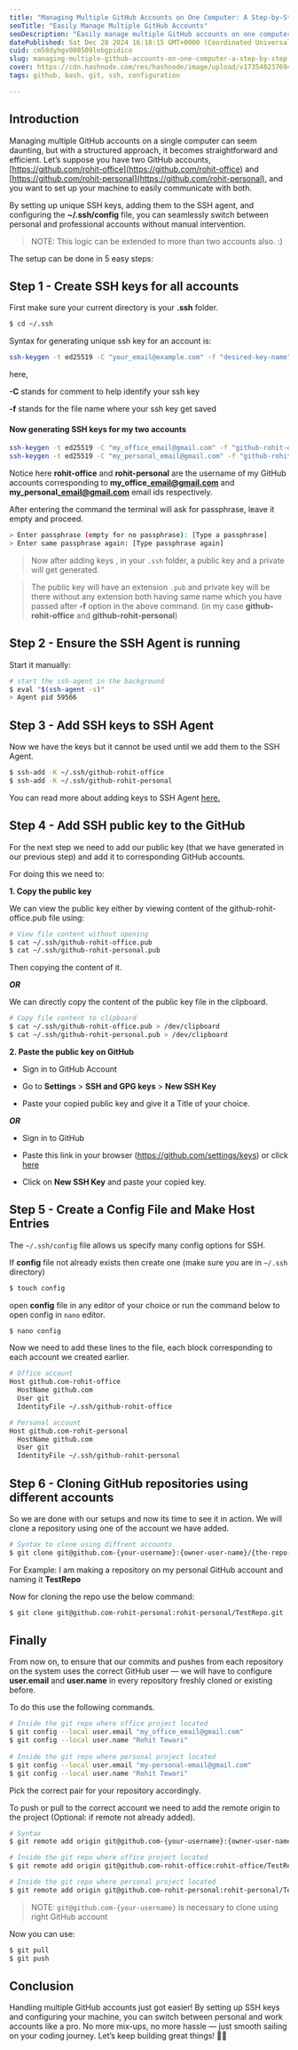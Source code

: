 ```yaml
---
title: "Managing Multiple GitHub Accounts on One Computer: A Step-by-Step Guide"
seoTitle: "Easily Manage Multiple GitHub Accounts"
seoDescription: "Easily manage multiple GitHub accounts on one computer by setting up SSH keys and configuring your system with this step-by-step guide"
datePublished: Sat Dec 28 2024 16:18:15 GMT+0000 (Coordinated Universal Time)
cuid: cm58dyhgv000509lebgpidico
slug: managing-multiple-github-accounts-on-one-computer-a-step-by-step-guide
cover: https://cdn.hashnode.com/res/hashnode/image/upload/v1735402376940/51ee5491-090b-423f-84ba-008acfaab569.png
tags: github, bash, git, ssh, configuration

---
```


## Introduction

Managing multiple GitHub accounts on a single computer can seem daunting, but with a structured approach, it becomes straightforward and efficient. Let’s suppose you have two GitHub accounts, [https://github.com/rohit-office](https://github.com/rohit-office) and [https://github.com/rohit-personal](https://github.com/rohit-personal), and you want to set up your machine to easily communicate with both.

By setting up unique SSH keys, adding them to the SSH agent, and configuring the **~/.ssh/config** file, you can seamlessly switch between personal and professional accounts without manual intervention.

> NOTE: This logic can be extended to more than two accounts also. :)

The setup can be done in 5 easy steps:

## Step 1 - Create SSH keys for all accounts

First make sure your current directory is your **.ssh** folder.

```bash
$ cd ~/.ssh
```

Syntax for generating unique ssh key for an account is:

```bash
ssh-keygen -t ed25519 -C "your_email@example.com" -f "desired-key-name"
```

here,

**\-C** stands for comment to help identify your ssh key

**\-f** stands for the file name where your ssh key get saved

#### Now generating SSH keys for my two accounts

```bash
ssh-keygen -t ed25519 -C "my_office_email@gmail.com" -f "github-rohit-office"
ssh-keygen -t ed25519 -C "my_personal_email@gmail.com" -f "github-rohit-personal"
```

Notice here **rohit-office** and **rohit-personal** are the username of my GitHub accounts corresponding to **my\_office\_email@gmail.com** and **my\_personal\_email@gmail.com** email ids respectively.

After entering the command the terminal will ask for passphrase, leave it empty and proceed.

```bash
> Enter passphrase (empty for no passphrase): [Type a passphrase]
> Enter same passphrase again: [Type passphrase again]
```

> Now after adding keys , in your `.ssh` folder, a public key and a private will get generated.

> The public key will have an extension `.pub` and private key will be there without any extension both having same name which you have passed after **\-f** option in the above command. (in my case **github-rohit-office** and **github-rohit-personal**)

## Step 2 - Ensure the SSH Agent is running

Start it manually:

```bash
# start the ssh-agent in the background
$ eval "$(ssh-agent -s)"
> Agent pid 59566
```

## Step 3 - Add SSH keys to SSH Agent

Now we have the keys but it cannot be used until we add them to the SSH Agent.

```bash
$ ssh-add -K ~/.ssh/github-rohit-office
$ ssh-add -K ~/.ssh/github-rohit-personal
```

You can read more about adding keys to SSH Agent [here.](https://help.github.com/en/github/authenticating-to-github/generating-a-new-ssh-key-and-adding-it-to-the-ssh-agent)

## Step 4 - Add SSH public key to the GitHub

For the next step we need to add our public key (that we have generated in our previous step) and add it to corresponding GitHub accounts.

For doing this we need to:

**1\. Copy the public key**

We can view the public key either by viewing content of the github-rohit-office.pub file using:

```bash
# View file content without opening
$ cat ~/.ssh/github-rohit-office.pub
$ cat ~/.ssh/github-rohit-personal.pub
```

Then copying the content of it.

***OR***

We can directly copy the content of the public key file in the clipboard.

```bash
# Copy file content to clipboard
$ cat ~/.ssh/github-rohit-office.pub > /dev/clipboard
$ cat ~/.ssh/github-rohit-personal.pub > /dev/clipboard
```

**2\. Paste the public key on GitHub**

* Sign in to GitHub Account
    
* Go to **Settings** &gt; **SSH and GPG keys** &gt; **New SSH Key**
    
* Paste your copied public key and give it a Title of your choice.
    

***OR***

* Sign in to GitHub
    
* Paste this link in your browser (https://github.com/settings/keys) or click [here](https://github.com/settings/keys)
    
* Click on **New SSH Key** and paste your copied key.
    

## Step 5 - Create a Config File and Make Host Entries

The `~/.ssh/config` file allows us specify many config options for SSH.

If **config** file not already exists then create one (make sure you are in `~/.ssh` directory)

```bash
$ touch config
```

open **config** file in any editor of your choice or run the command below to open config in `nano` editor.

```sh
$ nano config
```

Now we need to add these lines to the file, each block corresponding to each account we created earlier.

```bash
# Office account
Host github.com-rohit-office
  HostName github.com
  User git
  IdentityFile ~/.ssh/github-rohit-office

# Personal account
Host github.com-rohit-personal
  HostName github.com
  User git
  IdentityFile ~/.ssh/github-rohit-personal
```

## Step 6 - Cloning GitHub repositories using different accounts

So we are done with our setups and now its time to see it in action. We will clone a repository using one of the account we have added.

```bash
# Syntax to clone using diffrent accounts
$ git clone git@github.com-{your-username}:{owner-user-name}/{the-repo-name}.git
```

For Example: I am making a repository on my personal GitHub account and naming it **TestRepo**

Now for cloning the repo use the below command:

```bash
$ git clone git@github.com-rohit-personal:rohit-personal/TestRepo.git
```

## Finally

From now on, to ensure that our commits and pushes from each repository on the system uses the correct GitHub user — we will have to configure **user.email** and **user.name** in every repository freshly cloned or existing before.

To do this use the following commands.

```bash
# Inside the git repo where office project located
$ git config --local user.email "my_office_email@gmail.com"
$ git config --local user.name "Rohit Tewari"
     
# Inside the git repo where personal project located
$ git config --local user.email "my-personal-email@gmail.com"
$ git config --local user.name "Rohit Tewari"
```

Pick the correct pair for your repository accordingly.

To push or pull to the correct account we need to add the remote origin to the project (Optional: if remote not already added).

```bash
# Syntax
$ git remote add origin git@github.com-{your-username}:{owner-user-name}/{the-repo-name}.git

# Inside the git repo where office project located
$ git remote add origin git@github.com-rohit-office:rohit-office/TestRepo.git

# Inside the git repo where personal project located
$ git remote add origin git@github.com-rohit-personal:rohit-personal/TestRepo.git
```

> NOTE: `git@github.com-{your-username}` is necessary to clone using right GitHub account

Now you can use:

```bash
$ git pull
$ git push
```

## Conclusion

Handling multiple GitHub accounts just got easier! By setting up SSH keys and configuring your machine, you can switch between personal and work accounts like a pro. No more mix-ups, no more hassle — just smooth sailing on your coding journey. Let’s keep building great things! 🚀✨